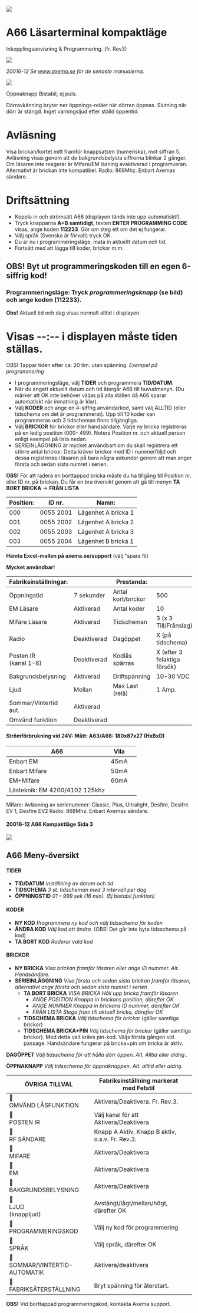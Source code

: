 ![](_page_0_Picture_0.jpeg)

# **A66 Läsarterminal kompaktläge**

Inkopplingsanvisning & Programmering. (fr. Rev3)

![](_page_0_Picture_3.jpeg)

*20016-12 Se www.axema.se för de senaste manualerna.* 

![](_page_1_Figure_2.jpeg)

Öppnaknapp Bistabil, ej puls.

Dörravkänning bryter ner öppnings-reläet när dörren öppnas. Slutning när dörr är stängd. Inget varningsljud efter ställd öppentid.

# **Avläsning**

Visa brickan/kortet mitt framför knappsatsen (numeriska), mot siffran 5. Avläsning visas genom att de bakgrundsbelysta siffrorna blinkar 2 gånger. Om läsaren inte reagerar är Mifare/EM läsning avaktiverad i programvaran. Alternativt är brickan inte kompatibel. Radio: 868Mhz. Enbart Axemas sändare.

# **Driftsättning**

- Koppla in och strömsätt A66 (displayen tänds inte upp automatiskt!).
- Tryck knapparna **A+B samtidigt**, texten **ENTER PROGRAMMING CODE** visas, ange koden **112233**. Gör om steg ett om det ej fungerar.
- Välj språk (Svenska är förvalt) tryck OK.
- Du är nu i programmeringsläge, mata in aktuellt datum och tid.
- Fortsätt med att lägga till koder, brickor m.m.

## **OBS! Byt ut programmeringskoden till en egen 6-siffrig kod!**

### **Programmeringsläge**: Tryck *programmeringsknapp* (se bild) och ange koden (112233).

**Obs!** Aktuell tid och dag visas normalt alltid i displayen.

# Visas **--:--** i displayen måste tiden ställas.

OBS! Tappar tiden efter ca: 20 tim. utan spänning. *Exempel på programmering* 

- I programmeringsläge, välj **TIDER** och programmera **TID/DATUM.**
- När du angett aktuellt datum och tid återgår A66 till huvudmenyn. (Du märker att OK inte behöver väljas på alla ställen då A66 sparar automatiskt när inmatning är klar).
- Välj **KODER** och ange en 4-siffrig användarkod, samt välj ALLTID (eller tidschema om det är programmerat). Upp till 10 koder kan programmeras och 3 tidscheman finns tillgängliga.
- Välj **BRICKOR** för brickor eller handsändare. Varje ny bricka registreras på en ledig position (000- 499). Notera Position nr. och aktuell person enligt exempel på lista nedan.
- SERIEINLÄGGNING är mycket användbart om du skall registrera ett större antal brickor. Detta kräver brickor med ID i nummerföljd och dessa registreras i läsaren på bara några sekunder genom att man anger första och sedan sista numret i serien.

**OBS!** För att radera en borttappad bricka måste du ha tillgång till Position nr. eller ID nr. på brickan. Du får en bra översikt genom att gå till menyn **TA BORT BRICKA** → **FRÅN LISTA**

| Position: | ID nr.    | Namn:               |
|-----------|-----------|---------------------|
| 000       | 0055 2001 | Lägenhet A bricka 1 |
| 001       | 0055 2002 | Lägenhet A bricka 2 |
| 002       | 0055 2003 | Lägenhet A bricka 3 |
| 003       | 0055 2004 | Lägenhet B bricka 1 |

**Hämta Excel-mallen på axema.se/support** (välj "spara fil)

**Mycket användbar!**

| Fabriksinställningar:    |             | Prestanda:         |                              |
|--------------------------|-------------|--------------------|------------------------------|
| Öppningstid              | 7 sekunder  | Antal kort/brickor | 500                          |
| EM Läsare                | Aktiverad   | Antal koder        | 10                           |
| Mifare Läsare            | Aktiverad   | Tidscheman         | 3 (x 3 Till/Frånslag)        |
| Radio                    | Deaktiverad | Dagöppet           | X (på tidschema)             |
| Posten IR<br>(kanal 1-6) | Deaktiverad | Kodlås spärras     | X (efter 3 felaktiga försök) |
| Bakgrundsbelysning       | Aktiverad   | Driftspänning      | 10-30 VDC                    |
| Ljud                     | Mellan      | Max Last (relä)    | 1 Amp.                       |
| Sommar/Vintertid aut.    | Aktiverad   |                    |                              |
| Omvänd funktion          | Deaktiverad |                    |                              |

#### **Strömförbrukning** vid 24V: **Mått:** A63/A66: 180x87x27 (HxBxD)

| A66                            | Vila |  |
|--------------------------------|------|--|
| Enbart EM                      | 45mA |  |
| Enbart Mifare                  | 50mA |  |
| EM+Mifare                      | 60mA |  |
| Lästeknik: EM 4200/4102 125khz |      |  |

Mifare: Avläsning av serienummer: Classic, Plus, Ultralight, Desfire, Desifre EV 1, Desfire EV2 Radio: 868Mhz. Enbart Axemas sändare.

#### 20016-12 A66 Kompaktläge Sida 3

![](_page_2_Picture_20.jpeg)

## **A66 Meny-översikt**

#### **TIDER**

- **TID/DATUM** *Inställning av datum och tid*
- **TIDSCHEMA** *3 st. tidscheman med 3 intervall per dag*
- **ÖPPNINGSTID** *01 – 999 sek (16 min). (Ej bistabil funktion)*

#### **KODER**

- **NY KOD** *Programmera ny kod och välj tidsschema för koden*
- **ÄNDRA KOD** *Välj kod att ändra.* (OBS! Det går inte byta tidsschema på kod)
- **TA BORT KOD** *Raderar vald kod*

#### **BRICKOR**

- **NY BRICKA** *Visa brickan framför läsaren eller ange ID nummer. Alt. Handsändare.*
- **SERIEINLÄGGNING** *Visa första och sedan sista brickan framför läsaren, alternativt ange första och sedan sista numret i serien* 
	- **TA BORT BRICKA** *VISA BRICKA Håll upp bricka framför läsaren* 
		- *ANGE POSITION Knappa in brickans position, därefter OK*
		- *ANGE NUMMER Knappa in brickans ID nummer, därefter OK*
		- *FRÅN LISTA Stega fram till aktuell bricka, därefter OK*
	- **TIDSCHEMA BRICKA** *Välj tidschema för brickor* (gäller samtliga brickor)
	- **TIDSCHEMA BRICKA+PIN** *Välj tidschema för brickor* (gäller samtliga brickor). Med detta valt krävs pin-kod. Väljs första gången vid passage. Handsändare fungerar på bricka+pin om bricka är aktiv.

**DAGÖPPET** *Välj tidsschema för att hålla dörr öppen. Alt. Alltid eller aldrig .* 

**ÖPPNAKNAPP** *Välj tidsschema för öppnaknappen. Alt. alltid eller aldrig.* 

| ÖVRIGA TILLVAL                  | Fabriksinställning markerat med Fetstil         |  |
|---------------------------------|-------------------------------------------------|--|
| <br>OMVÄND LÅSFUNKTION         | Aktivera/Deaktivera. Fr. Rev.3.                 |  |
| <br>POSTEN IR                  | Välj kanal för att Aktivera/Deaktivera          |  |
| <br>RF SÄNDARE                 | Knapp A Aktiv, Knapp B aktiv, o.s.v. Fr. Rev.3. |  |
| <br>MIFARE                     | Aktivera/Deaktivera                             |  |
| <br>EM                         | Aktivera/Deaktivera                             |  |
| <br>BAKGRUNDSBELYSNING         | Aktivera/Deaktivera                             |  |
| <br>LJUD<br>(knappljud)        | Avstängt/lågt/mellan/högt, därefter OK          |  |
| <br>PROGRAMMERINGSKOD          | Välj ny kod för programmering                   |  |
| <br>SPRÅK                      | Välj språk, därefter OK                         |  |
| <br>SOMMAR/VINTERTID-AUTOMATIK | Aktivera/deaktivera                             |  |
| <br>FABRIKSÅTERSTÄLLNING       | Bryt spänning för återstart.                    |  |

**OBS!** Vid borttappad programmeringskod, kontakta Axema support.